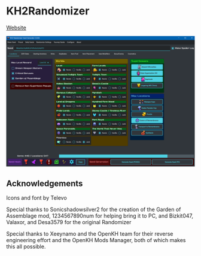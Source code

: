 # KH2Randomizer

[Website](https://tommadness.github.io/KH2Randomizer/)

![Screenshot of the seed generator user interface](docs/seed-generator-screenshot.png)

## Acknowledgements

Icons and font by Televo

Special thanks to Sonicshadowsilver2 for the creation of the Garden of Assemblage mod, 1234567890num for helping bring
it to PC, and Bizkit047, Valaxor, and Desa3579 for the original Randomizer

Special thanks to Xeeynamo and the OpenKH team for their reverse engineering effort and the OpenKH Mods Manager, both of
which makes this all possible.

